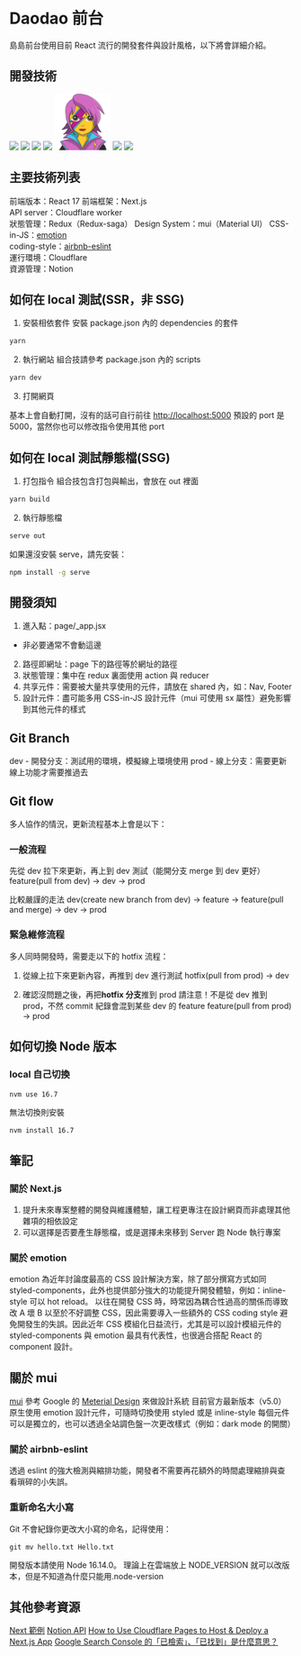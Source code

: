 # Daodao 前台

島島前台使用目前 React 流行的開發套件與設計風格，以下將會詳細介紹。

## 開發技術

<p float="left" margin="10px">
  <img src="https://upload.wikimedia.org/wikipedia/commons/thumb/8/8e/Nextjs-logo.svg/1200px-Nextjs-logo.svg.png" height="100px"> 
  <img src="https://upload.wikimedia.org/wikipedia/commons/thumb/a/a7/React-icon.svg/1200px-React-icon.svg.png" height="100px"> 
  <img src="https://redux-saga.js.org/img/Redux-Saga-Logo.png" height="100px"> 
  <img src="https://mui.com/static/logo.png" height="100px"> 
  <img src="https://raw.githubusercontent.com/emotion-js/emotion/main/emotion.png" height="100px"> 
  <img src="https://upload.wikimedia.org/wikipedia/commons/4/45/Notion_app_logo.png" height="100px"> 
  <img src="https://i.imgur.com/A2XaNqc.png" height="100px"> 
</p>

## 主要技術列表

前端版本：React 17
前端框架：Next.js  
API server：Cloudflare worker  
狀態管理：Redux（Redux-saga）
Design System：mui（Material UI）
CSS-in-JS：[emotion](https://emotion.sh/docs/introduction)  
coding-style：[airbnb-eslint](https://github.com/airbnb/javascript)  
運行環境：Cloudflare  
資源管理：Notion

## 如何在 local 測試(SSR，非 SSG)

1. 安裝相依套件
   安裝 package.json 內的 dependencies 的套件

```bash
yarn
```

2. 執行網站
   組合技請參考 package.json 內的 scripts

```bash
yarn dev
```

3. 打開網頁

基本上會自動打開，沒有的話可自行前往 [http://localhost:5000](http://localhost:5000)
預設的 port 是 5000，當然你也可以修改指令使用其他 port

## 如何在 local 測試靜態檔(SSG)

1. 打包指令
   組合技包含打包與輸出，會放在 out 裡面

```bash
yarn build
```

2. 執行靜態檔

```bash
serve out
```

如果還沒安裝 serve，請先安裝：

```bash
npm install -g serve
```

## 開發須知

1. 進入點：page/\_app.jsx

- 非必要通常不會動這邊

2. 路徑即網址：page 下的路徑等於網址的路徑
3. 狀態管理：集中在 redux 裏面使用 action 與 reducer
4. 共享元件：需要被大量共享使用的元件，請放在 shared 內，如：Nav, Footer
5. 設計元件：盡可能多用 CSS-in-JS 設計元件（mui 可使用 sx 屬性）避免影響到其他元件的樣式

## Git Branch

dev - 開發分支：測試用的環境，模擬線上環境使用
prod - 線上分支：需要更新線上功能才需要推過去

## Git flow

多人協作的情況，更新流程基本上會是以下：

### 一般流程

先從 dev 拉下來更新，再上到 dev 測試（能開分支 merge 到 dev 更好）
feature(pull from dev) -> dev -> prod

比較嚴謹的走法
dev(create new branch from dev) -> feature -> feature(pull and merge) -> dev -> prod

### 緊急維修流程

多人同時開發時，需要走以下的 hotfix 流程：

1. 從線上拉下來更新內容，再推到 dev 進行測試
   hotfix(pull from prod) -> dev

2. 確認沒問題之後，再把**hotfix 分支**推到 prod
   請注意！不是從 dev 推到 prod，不然 commit 紀錄會混到某些 dev 的 feature
   feature(pull from prod) -> prod

## 如何切換 Node 版本

### local 自己切換

```
nvm use 16.7
```

無法切換則安裝

```
nvm install 16.7
```

## 筆記

### 關於 Next.js

1. 提升未來專案整體的開發與維護體驗，讓工程更專注在設計網頁而非處理其他雜項的相依設定
2. 可以選擇是否要產生靜態檔，或是選擇未來移到 Server 跑 Node 執行專案

### 關於 emotion

emotion 為近年討論度最高的 CSS 設計解決方案，除了部分撰寫方式如同 styled-components，此外也提供部分強大的功能提升開發體驗，例如：inline-style 可以 hot reload。
以往在開發 CSS 時，時常因為耦合性過高的關係而導致改 A 壞 B 以至於不好調整 CSS，因此需要導入一些額外的 CSS coding style 避免開發生的失誤。因此近年 CSS 模組化日益流行，尤其是可以設計模組元件的 styled-components 與 emotion 最具有代表性，也很適合搭配 React 的 component 設計。

## 關於 mui

[mui](https://mui.com/) 參考 Google 的 [Meterial Design](https://material-design.hexschool.io/guide/) 來做設計系統
目前官方最新版本（v5.0）原生使用 emotion 設計元件，可隨時切換使用 styled 或是 inline-style
每個元件可以是獨立的，也可以透過全站調色盤一次更改樣式（例如：dark mode 的開關）

### 關於 airbnb-eslint

透過 eslint 的強大檢測與縮排功能，開發者不需要再花額外的時間處理縮排與查看瑣碎的小失誤。

### 重新命名大小寫

Git 不會紀錄你更改大小寫的命名，記得使用：

```
git mv hello.txt Hello.txt
```

開發版本請使用 Node 16.14.0。
理論上在雲端放上 NODE_VERSION 就可以改版本，但是不知道為什麼只能用.node-version

## 其他參考資源

[Next 範例](https://github.com/vercel/next.js/tree/canary/examples/api-routes-rest/pages)
[Notion API](https://developers.notion.com/docs/working-with-databases)
[How to Use Cloudflare Pages to Host & Deploy a Next.js App](https://spacejelly.dev/posts/how-to-use-cloudflare-pages-to-host-deploy-a-next-js-app/)
[Google Search Console 的「已檢索」、「已找到」是什麼意思？](https://editor.leonh.space/2022/google-search-console/)
